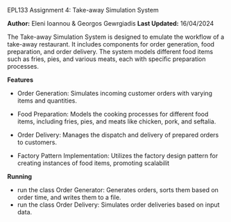 EPL133 Assignment 4: Take-away Simulation System

**Author:** Eleni Ioannou & Georgos Gewrgiadis 
**Last Updated:** 16/04/2024 

The Take-away Simulation System is designed to emulate the workflow of a take-away restaurant. 
It includes components for order generation, food preparation, and order delivery. 
The system models different food items such as fries, pies, and various meats, each with specific preparation processes.


**Features**

- Order Generation:
  Simulates incoming customer orders with varying items and quantities.

- Food Preparation:
  Models the cooking processes for different food items, including fries, pies, and meats like chicken, pork, and seftalia.

- Order Delivery:
  Manages the dispatch and delivery of prepared orders to customers.

- Factory Pattern Implementation:
 Utilizes the factory design pattern for creating instances of food items, promoting scalabilit

**Running**
- run the class Order Generator: Generates orders, sorts them based on order time, and writes them to a file.
- run the class Order Delivery: Simulates order deliveries based on input data.

